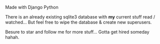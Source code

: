 Made with Django Python

There is an already existing sqlite3 database with **my** current stuff read / watched... But feel free to wipe the database & create new superusers.

Besure to star and follow me for more stuff... Gotta get hired someday hahah.

